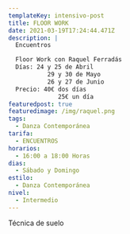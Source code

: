```yaml
---
templateKey: intensivo-post
title: FLOOR WORK
date: 2021-03-19T17:24:44.471Z
description: |
  Encuentros

  Floor Work con Raquel Ferradás
  Días: 24 y 25 de Abril
           29 y 30 de Mayo
           26 y 27 de Junio
  Precio: 40€ dos días
              25€ un día 
featuredpost: true
featuredimage: /img/raquel.png
tags:
  - Danza Contemporánea
tarifa:
  - ENCUENTROS
horarios:
  - 16:00 a 18:00 Horas
dias:
  - Sábado y Domingo
estilo:
  - Danza Contemporánea
nivel:
  - Intermedio
---
```

Técnica de suelo